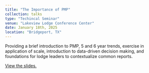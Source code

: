 ```yaml
---
title: "The Importance of PMP"
collection: talks
type: "Techincal Seminar"
venue: "Lakeview Lodge Conference Center"
date: January 18th, 2025
location: "Bridgeport, TX"
---
```

Providing a brief introduction to PMP, 5 and 6 year trends, exercise in application of scale, introduction to data-driven decision making, and foundations for lodge leaders to contextualize common reports.

[View the slides.](files/importance_of_PMP.pdf)